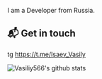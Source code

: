 I am a Developer from Russia.

## 📬 Get in touch
tg https://t.me/Isaev_Vasily

![Vasiliy566's github stats](https://github-readme-stats.vercel.app/api?username=Vasiliy566&show_icons=true)
